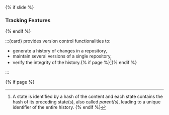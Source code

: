 {% if slide %}
### Tracking Features
{% endif %}

:::{card} <i class="fab fa-git"></i> provides version control functionalities to:

- generate a history of changes in a repository,
- maintain several versions of a single repository,
- verify the integrity of the history.{% if page %}[^sn1]{% endif %}

:::

{% if page %}
[^sn1]: A state is identified by a hash of the content and each state contains the hash of its preceding state(s), also called _parent(s)_, leading to a unique identifier of the entire history.
{% endif %}
